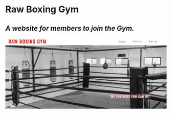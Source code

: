 # Raw Boxing Gym
## _A website for members to join the Gym._

![Homepage screenshot](/assets/images/readme-images/readme1.JPG "Homepage")